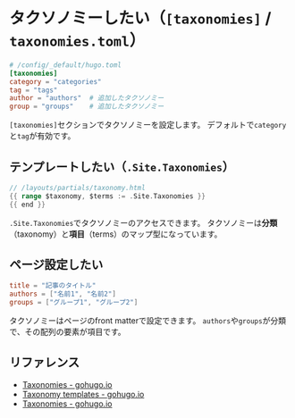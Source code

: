 # タクソノミーしたい（`[taxonomies]` / `taxonomies.toml`）

```toml
# /config/_default/hugo.toml
[taxonomies]
category = "categories"
tag = "tags"
author = "authors"  # 追加したタクソノミー
group = "groups"    # 追加したタクソノミー
```

`[taxonomies]`セクションでタクソノミーを設定します。
デフォルトで`category`と`tag`が有効です。

## テンプレートしたい（`.Site.Taxonomies`）

```go
// /layouts/partials/taxonomy.html
{{ range $taxonomy, $terms := .Site.Taxonomies }}
{{ end }}
```

`.Site.Taxonomies`でタクソノミーのアクセスできます。
タクソノミーは**分類**（taxonomy）と**項目**（terms）のマップ型になっています。

## ページ設定したい

```toml
title = "記事のタイトル"
authors = ["名前1", "名前2"]
groups = ["グループ1", "グループ2"]
```

タクソノミーはページのfront matterで設定できます。
`authors`や`groups`が分類で、その配列の要素が項目です。

## リファレンス

- [Taxonomies - gohugo.io](https://gohugo.io/content-management/taxonomies/)
- [Taxonomy templates - gohugo.io](https://gohugo.io/templates/taxonomy-templates/)
- [Taxonomies - gohugo.io](https://gohugo.io/methods/site/taxonomies/)
